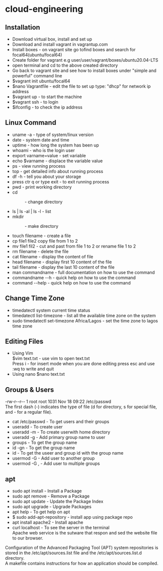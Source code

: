 # cloud-engineering

## Installation
* Download virtual box, install and set up
* Download and install vagrant in vagrantup.com
* Install boxes - on vagrant site go tofind boxes and search for focal64(ubuntu/focal64)
* Create folder for vagrant e.g user/user/vagrant/boxes/ubuntu20.04-LTS
* open terminal and cd to the above created directory
* Go back to vagrant site and see how to install boxes under "simple and powerful" command line
* $vagrant init ubuntu/focal64
* $nano Vagrantfile - edit the file to set up type: "dhcp" for network ip address
* $vagrant up - to start the machine
* $vagrant ssh - to login
* $ifconfig - to check the ip address  

## Linux Command
* uname -a - type of system/linux version
* date - system date and time
* uptime - how long the system has been up
* whoami - who is the login user
* export varname=value - set variable
* echo $varname - displace the variable value
* ps - view running process
* top - get detailed info about running process
* df -h - tell you about your storage
* press ctr q or type exit - to exit running process
* pwd - print working directory
* cd <DIR> - change directory
* ls | ls -al | ls -l - list
* mkdir <DIR> - make directory
* touch filename - create a file
* cp file1 file2 copy file from 1 to 2
* mv file1 fil2 - cut and past from file 1 to 2 or rename file 1 to 2
* rm filename - delete the file
* cat filename - display the content of file
* head filename - display first 10 content of the file
* tail filename - display the last 10 content of the file
* man commandname - full documentation on how to use the command
* commandname --h - quick help on how to use the command
* command --help - quick help on how to use the command

## Change Time Zone
* timedatectl system current time status
* timedatectl list-timezone - list all the available time zone on the system
* sudo timedatectl set-timezone Africa/Lagos - set the time zone to lagos time zone

## Editing Files
* Using Vim  
$vim text.txt - use vim to open text.txt  
Press i - for insert mode when you are done editing press esc and use :wq to write and quit
* Using nano
$nano text.txt

## Groups & Users  
-rw-r--r-- 1 root root 1031 Nov 18 09:22 /etc/passwd  
The first dash (-) indicates the type of file (d for directory, s for special file, and - for a regular file).
* cat /etc/passwd - To get users and their groups 
* useradd <username> - To create user
* useradd -m <username> - To create userwith home directory
* useradd -g <primarygroupname> <username> - Add primary group name to user
* groups <username> - To get the group name
* id -gn <username> - To get the group name
* id <username> - To get the useer and group id with the group name
* usermod -G <groupname> <username> - Add user to another group
* usermod -G <groupname1>,<groupname2> <username> - Add user to multiple groups


## apt
* sudo apt install <packageName> - Install a Package
* sudo apt remove <packageName> - Remove a Package
* sudo apt update - Update the Package Index
* sudo apt upgrade - Upgrade Packages
* apt help - To get help on apt
* $ sudo add-apt-repository <repo directory> - install app using package repo
* apt install apache2 - Install apache
* curl localhost - To see the server in the terminal  
  Apache web service is the sutware that respon and sed the website file to our browser.
  
Configuration of the Advanced Packaging Tool (APT) system repositories is stored in the /etc/apt/sources.list file and the /etc/apt/sources.list.d directory.  
A makefile contains instructions for how an application should be compiled.
